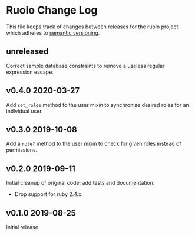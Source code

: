 # Ruolo Change Log

This file keeps track of changes between releases for the ruolo project
which adheres to [semantic versioning](https://semver.org).

## unreleased

Correct sample database constraints to remove a useless regular expression
escape.

## v0.4.0 2020-03-27

Add `set_roles` method to the user mixin to synchronize desired roles for an
individual user.

## v0.3.0 2019-10-08

Add a `role?` method to the user mixin to check for given roles instead of
permissions.

## v0.2.0 2019-09-11

Initial cleanup of original code: add tests and documentation.

* Drop support for ruby 2.4.x.

## v0.1.0 2019-08-25

Initial release.
